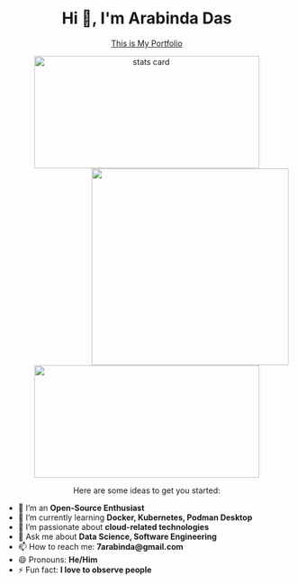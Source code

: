 <h1 align="center">Hi 👋, I'm Arabinda Das</h1>

<p align="center">
  <a href="https://arabinda0704.github.io/Portfolio/">This is My Portfolio</a>
</p>

<p align="center">
  <a href="https://github.com/arabinda0704">
    <img alt="stats card" height="200px" width="400px" src="https://github-readme-streak-stats.herokuapp.com/?user=arabinda0704&theme=dracula&hide_border=true" />
  </a>
  <img align="right" height="auto" width="350px" src="https://github.com/arabinda0704/arabinda0704/blob/main/img/Anainfante865%20I%20will%20a%20melody%20lofi%20hip%20hop%20whit%20video%20for%20$5%20on%20fiverr_com.jpg?raw=true" />
</p>

<p align="center">
  <img height="200px" width="400px" src="https://github-readme-stats.vercel.app/api?username=arabinda0704&count_private=true&show_icons=true&theme=dracula&hide_border=true" />
</p>

<p align="center">
  Here are some ideas to get you started:
</p>

<ul>
  <li>🔭 I’m an <strong>Open-Source Enthusiast</strong></li>
  <li>🌱 I’m currently learning <strong>Docker, Kubernetes, Podman Desktop</strong></li>
  <li>👯 I’m passionate about <strong>cloud-related technologies</strong></li>
  <li>💬 Ask me about <strong>Data Science, Software Engineering</strong></li>
  <li>📫 How to reach me: <strong>7arabinda@gmail.com</strong></li>
  <li>😄 Pronouns: <strong>He/Him</strong></li>
  <li>⚡ Fun fact: <strong>I love to observe people</strong></li>
</ul>


